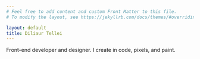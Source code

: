 ```yaml
---
# Feel free to add content and custom Front Matter to this file.
# To modify the layout, see https://jekyllrb.com/docs/themes/#overriding-theme-defaults

layout: default
title: Diliaur Tellei
---
```

Front-end developer and designer.
I create in code, pixels, and paint.
